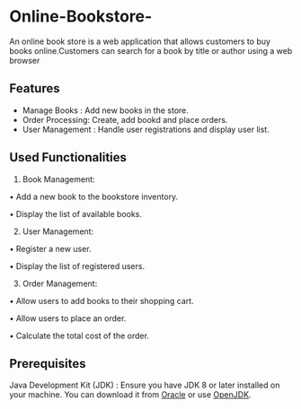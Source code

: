 # Online-Bookstore-

An online book store is a web application that allows customers to buy books online.Customers can search for a book by title or author using a web browser

## Features

- Manage Books : Add new books in the store.
- Order Processing: Create, add bookd and place orders.
- User Management : Handle user registrations and  display user list.

## Used Functionalities


1.	Book Management:

•	Add a new book to the bookstore inventory.

•	Display the list of available books.

2.	User Management:

•	Register a new user.

•	Display the list of registered users.


3.	Order Management:

•	Allow users to add books to their shopping cart.

•	Allow users to place an order.

•	Calculate the total cost of the order.

## Prerequisites

Java Development Kit (JDK) : Ensure you have JDK 8 or later installed on your machine. You can download it from [Oracle](https://www.oracle.com/java/technologies/javase-downloads.html) or use [OpenJDK](https://openjdk.java.net/).
